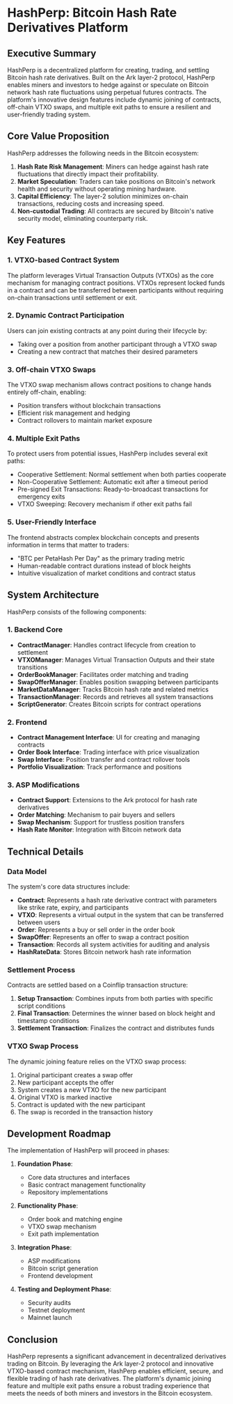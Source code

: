 # HashPerp: Bitcoin Hash Rate Derivatives Platform

## Executive Summary

HashPerp is a decentralized platform for creating, trading, and settling Bitcoin hash rate derivatives. Built on the Ark layer-2 protocol, HashPerp enables miners and investors to hedge against or speculate on Bitcoin network hash rate fluctuations using perpetual futures contracts. The platform's innovative design features include dynamic joining of contracts, off-chain VTXO swaps, and multiple exit paths to ensure a resilient and user-friendly trading system.

## Core Value Proposition

HashPerp addresses the following needs in the Bitcoin ecosystem:

1. **Hash Rate Risk Management**: Miners can hedge against hash rate fluctuations that directly impact their profitability.
2. **Market Speculation**: Traders can take positions on Bitcoin's network health and security without operating mining hardware.
3. **Capital Efficiency**: The layer-2 solution minimizes on-chain transactions, reducing costs and increasing speed.
4. **Non-custodial Trading**: All contracts are secured by Bitcoin's native security model, eliminating counterparty risk.

## Key Features

### 1. VTXO-based Contract System

The platform leverages Virtual Transaction Outputs (VTXOs) as the core mechanism for managing contract positions. VTXOs represent locked funds in a contract and can be transferred between participants without requiring on-chain transactions until settlement or exit.

### 2. Dynamic Contract Participation

Users can join existing contracts at any point during their lifecycle by:
- Taking over a position from another participant through a VTXO swap
- Creating a new contract that matches their desired parameters

### 3. Off-chain VTXO Swaps

The VTXO swap mechanism allows contract positions to change hands entirely off-chain, enabling:
- Position transfers without blockchain transactions
- Efficient risk management and hedging
- Contract rollovers to maintain market exposure

### 4. Multiple Exit Paths

To protect users from potential issues, HashPerp includes several exit paths:
- Cooperative Settlement: Normal settlement when both parties cooperate
- Non-Cooperative Settlement: Automatic exit after a timeout period
- Pre-signed Exit Transactions: Ready-to-broadcast transactions for emergency exits
- VTXO Sweeping: Recovery mechanism if other exit paths fail

### 5. User-Friendly Interface

The frontend abstracts complex blockchain concepts and presents information in terms that matter to traders:
- "BTC per PetaHash Per Day" as the primary trading metric
- Human-readable contract durations instead of block heights
- Intuitive visualization of market conditions and contract status

## System Architecture

HashPerp consists of the following components:

### 1. Backend Core

- **ContractManager**: Handles contract lifecycle from creation to settlement
- **VTXOManager**: Manages Virtual Transaction Outputs and their state transitions
- **OrderBookManager**: Facilitates order matching and trading
- **SwapOfferManager**: Enables position swapping between participants
- **MarketDataManager**: Tracks Bitcoin hash rate and related metrics
- **TransactionManager**: Records and retrieves all system transactions
- **ScriptGenerator**: Creates Bitcoin scripts for contract operations

### 2. Frontend

- **Contract Management Interface**: UI for creating and managing contracts
- **Order Book Interface**: Trading interface with price visualization
- **Swap Interface**: Position transfer and contract rollover tools
- **Portfolio Visualization**: Track performance and positions

### 3. ASP Modifications

- **Contract Support**: Extensions to the Ark protocol for hash rate derivatives
- **Order Matching**: Mechanism to pair buyers and sellers
- **Swap Mechanism**: Support for trustless position transfers
- **Hash Rate Monitor**: Integration with Bitcoin network data

## Technical Details

### Data Model

The system's core data structures include:

- **Contract**: Represents a hash rate derivative contract with parameters like strike rate, expiry, and participants
- **VTXO**: Represents a virtual output in the system that can be transferred between users
- **Order**: Represents a buy or sell order in the order book
- **SwapOffer**: Represents an offer to swap a contract position
- **Transaction**: Records all system activities for auditing and analysis
- **HashRateData**: Stores Bitcoin network hash rate information

### Settlement Process

Contracts are settled based on a Coinflip transaction structure:

1. **Setup Transaction**: Combines inputs from both parties with specific script conditions
2. **Final Transaction**: Determines the winner based on block height and timestamp conditions
3. **Settlement Transaction**: Finalizes the contract and distributes funds

### VTXO Swap Process

The dynamic joining feature relies on the VTXO swap process:

1. Original participant creates a swap offer
2. New participant accepts the offer
3. System creates a new VTXO for the new participant
4. Original VTXO is marked inactive
5. Contract is updated with the new participant
6. The swap is recorded in the transaction history

## Development Roadmap

The implementation of HashPerp will proceed in phases:

1. **Foundation Phase**:
   - Core data structures and interfaces
   - Basic contract management functionality
   - Repository implementations

2. **Functionality Phase**:
   - Order book and matching engine
   - VTXO swap mechanism
   - Exit path implementation

3. **Integration Phase**:
   - ASP modifications
   - Bitcoin script generation
   - Frontend development

4. **Testing and Deployment Phase**:
   - Security audits
   - Testnet deployment
   - Mainnet launch

## Conclusion

HashPerp represents a significant advancement in decentralized derivatives trading on Bitcoin. By leveraging the Ark layer-2 protocol and innovative VTXO-based contract mechanism, HashPerp enables efficient, secure, and flexible trading of hash rate derivatives. The platform's dynamic joining feature and multiple exit paths ensure a robust trading experience that meets the needs of both miners and investors in the Bitcoin ecosystem.
